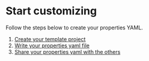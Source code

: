 # Start customizing

Follow the steps below to create your properties YAML.

1. [Create your template project](./template-project)
2. [Write your properties yaml file](./properties-yaml)
3. [Share your properties yaml with the others](../share)
